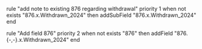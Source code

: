 rule "add note to existing 876 regarding withdrawal"
priority 1
when
not exists "876.x.Withdrawn_2024"
then
addSubField "876.x.Withdrawn_2024"
end

rule "Add field 876"
priority 2
when
not exists "876"
then
addField "876.{-,-}.x.Withdrawn_2024"
end